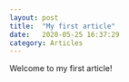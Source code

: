 ```yaml
---
layout: post
title:  "My first article"
date:   2020-05-25 16:37:29
category: Articles
---
```

Welcome to my first article!